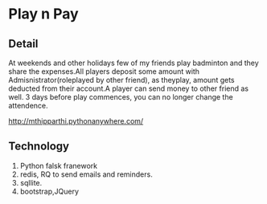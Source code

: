 # Play n Pay
## Detail
At weekends and other holidays few of my friends play badminton and they share the expenses.All players deposit some amount with Admisnistrator(roleplayed by other friend), as theyplay, amount gets deducted from their account.A player can send money to other friend as well. 3 days before play commences, you can no longer change the attendence.

http://mthipparthi.pythonanywhere.com/

## Technology
1. Python falsk franework
2. redis, RQ to send emails and reminders.
3. sqllite.
4. bootstrap,JQuery
